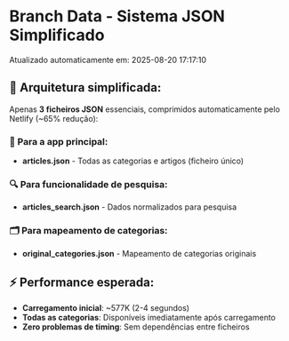 # Branch Data - Sistema JSON Simplificado
Atualizado automaticamente em: 2025-08-20 17:17:10

## 🎯 Arquitetura simplificada:
Apenas **3 ficheiros JSON** essenciais, comprimidos automaticamente pelo Netlify (~65% redução):

### 📱 Para a app principal:
- **articles.json** - Todas as categorias e artigos (ficheiro único)

### 🔍 Para funcionalidade de pesquisa:
- **articles_search.json** - Dados normalizados para pesquisa

### 🗂️ Para mapeamento de categorias:
- **original_categories.json** - Mapeamento de categorias originais

## ⚡ Performance esperada:
- **Carregamento inicial**: ~577K (2-4 segundos)
- **Todas as categorias**: Disponíveis imediatamente após carregamento
- **Zero problemas de timing**: Sem dependências entre ficheiros
